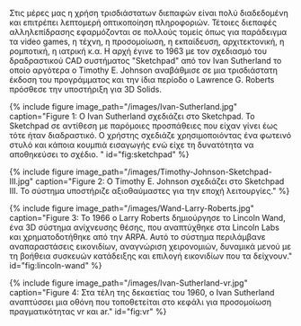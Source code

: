 Στις μέρες μας η χρήση τρισδιάστατων διεπαφών είναι πολύ διαδεδομένη και επιτρέπει λεπτομερή οπτικοποίηση πληροφοριών. Τέτοιες διεπαφές αλληλεπίδρασης εφαρμόζονται σε πολλούς τομείς όπως για παράδειγμα τα video games, η τέχνη, η προσομοίωση, η εκπαίδευση,  αρχιτεκτονική, η ρομποτική, η ιατρική κ.α. Η αρχή έγινε το 1963 με τον σχεδιασμό του δραδραστικού CAD συστήματος "Sketchpad" από τον Ivan Sutherland το οποίο αργότερα ο Timothy E. Johnson αναβάθμισε σε μια τρισδιάστατη έκδοση του προγράμματος και την ίδια περίοδο ο Lawrence G. Roberts πρόσθεσε την υποστήριξη για 3D Solids.

{% include figure image_path="/images/Ivan-Sutherland.jpg" caption="Figure 1: Ο Ivan Sutherland σχεδιάζει στο Sketchpad. To Sketchpad σε αντίθεση με παρόμοιες προσπάθειες που είχαν γίνει έως τότε ήταν διαδραστικό. Ο χρήστης σχεδιάζε χρησιμοποιόντας ένα φωτεινό στυλό και κάποια κουμπιά εισαγωγής ενώ είχε τη δυνατότητα να αποθηκεύσει το σχέδιο. " id="fig:sketchpad" %}

{% include figure image_path="/images/Timothy-Johnson-Sketchpad-III.jpg" caption="Figure 2: O Timothy E. Johnson σχεδιάζει στο Sketchpad III. Το σύστημα υποστήριζε αξιοθαύμαστες για την εποχή λειτουργίες." %}

{% include figure image_path="/images/Wand-Larry-Roberts.jpg" caption="Figure 3: To 1966 o Larry Roberts δημιούργησε το Lincoln Wand, ένα 3D σύστημα ανίχνευσης θέσης, που αναπτύχθηκε στα Lincoln Labs και χρηματοδοτήθηκε από την ARPA. Αυτό το σύστημα περιλάμβανε αναπαραστάσεις εικονιδίων, αναγνώριση χειρονομιών, δυναμικά μενού με τη βοήθεια συσκευών κατάδειξης και επιλογή εικονιδίων που τα δείχνουν." id="fig:lincoln-wand" %}

{% include figure image_path="/images/Ivan-Sutherland-vr.jpg" caption="Figure 4: Στα τέλη της δεκαετίας του 1960, ο Ivan Sutherland αναπτύσσει μια οθόνη που τοποθετείται στο κεφάλι για προσομοίωση πραγματικότητας vr και ar." id="fig:vr" %}



[^1]: fig:sketchpad
[^2]: fig:lincoln-wand
[^3]: fig:vr

